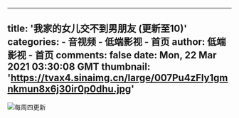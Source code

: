 
---
title: '我家的女儿交不到男朋友 (更新至10)'
categories: 
    - 音视频
    - 低端影视 - 首页
author: 低端影视 - 首页
comments: false
date: Mon, 22 Mar 2021 03:30:08 GMT
thumbnail: 'https://tvax4.sinaimg.cn/large/007Pu4zFly1gmnkmun8x6j30ir0p0dhu.jpg'
---

<div>   
<img src="https://tvax4.sinaimg.cn/large/007Pu4zFly1gmnkmun8x6j30ir0p0dhu.jpg" style="max-width: 100%;" referrerpolicy="no-referrer">每周四更新  
</div>
            